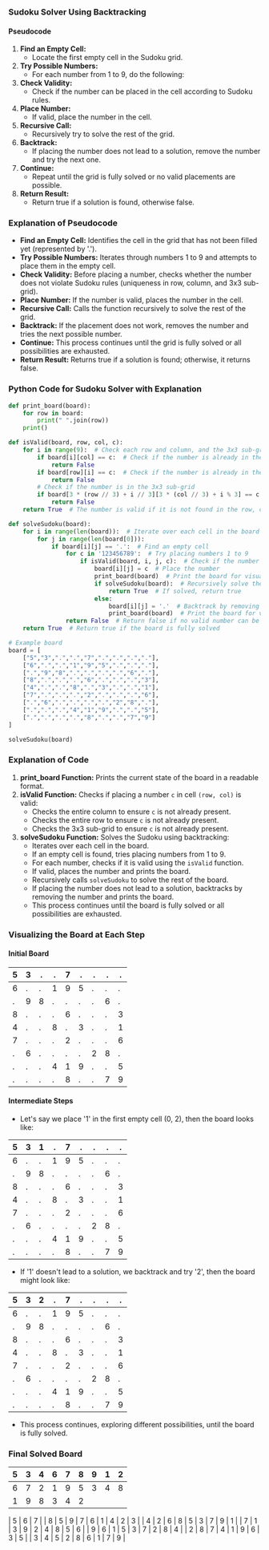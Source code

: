 ### Sudoku Solver Using Backtracking

#### Pseudocode

1. **Find an Empty Cell:**
   - Locate the first empty cell in the Sudoku grid.
2. **Try Possible Numbers:**
   - For each number from 1 to 9, do the following:
3. **Check Validity:**
   - Check if the number can be placed in the cell according to Sudoku rules.
4. **Place Number:**
   - If valid, place the number in the cell.
5. **Recursive Call:**
   - Recursively try to solve the rest of the grid.
6. **Backtrack:**
   - If placing the number does not lead to a solution, remove the number and try the next one.
7. **Continue:**
   - Repeat until the grid is fully solved or no valid placements are possible.
8. **Return Result:**
   - Return true if a solution is found, otherwise false.

### Explanation of Pseudocode

- **Find an Empty Cell:** Identifies the cell in the grid that has not been filled yet (represented by '.').
- **Try Possible Numbers:** Iterates through numbers 1 to 9 and attempts to place them in the empty cell.
- **Check Validity:** Before placing a number, checks whether the number does not violate Sudoku rules (uniqueness in row, column, and 3x3 sub-grid).
- **Place Number:** If the number is valid, places the number in the cell.
- **Recursive Call:** Calls the function recursively to solve the rest of the grid.
- **Backtrack:** If the placement does not work, removes the number and tries the next possible number.
- **Continue:** This process continues until the grid is fully solved or all possibilities are exhausted.
- **Return Result:** Returns true if a solution is found; otherwise, it returns false.

### Python Code for Sudoku Solver with Explanation

```python
def print_board(board):
    for row in board:
        print(" ".join(row))
    print()

def isValid(board, row, col, c):
    for i in range(9):  # Check each row and column, and the 3x3 sub-grid for validity
        if board[i][col] == c:  # Check if the number is already in the column
            return False
        if board[row][i] == c:  # Check if the number is already in the row
            return False
        # Check if the number is in the 3x3 sub-grid
        if board[3 * (row // 3) + i // 3][3 * (col // 3) + i % 3] == c:
            return False
    return True  # The number is valid if it is not found in the row, column, or sub-grid

def solveSudoku(board):
    for i in range(len(board)):  # Iterate over each cell in the board
        for j in range(len(board[0])):
            if board[i][j] == '.':  # Find an empty cell
                for c in '123456789':  # Try placing numbers 1 to 9
                    if isValid(board, i, j, c):  # Check if the number can be placed
                        board[i][j] = c  # Place the number
                        print_board(board)  # Print the board for visualization
                        if solveSudoku(board):  # Recursively solve the rest of the board
                            return True  # If solved, return true
                        else:
                            board[i][j] = '.'  # Backtrack by removing the number
                            print_board(board)  # Print the board for visualization
                return False  # Return false if no valid number can be placed
    return True  # Return true if the board is fully solved

# Example board
board = [
    ["5","3",".",".","7",".",".",".","."],
    ["6",".",".","1","9","5",".",".","."],
    [".","9","8",".",".",".",".","6","."],
    ["8",".",".",".","6",".",".",".","3"],
    ["4",".",".","8",".","3",".",".","1"],
    ["7",".",".",".","2",".",".",".","6"],
    [".","6",".",".",".",".","2","8","."],
    [".",".",".","4","1","9",".",".","5"],
    [".",".",".",".","8",".",".","7","9"]
]

solveSudoku(board)
```

### Explanation of Code

1. **print_board Function:** Prints the current state of the board in a readable format.
2. **isValid Function:** Checks if placing a number `c` in cell `(row, col)` is valid:
   - Checks the entire column to ensure `c` is not already present.
   - Checks the entire row to ensure `c` is not already present.
   - Checks the 3x3 sub-grid to ensure `c` is not already present.
3. **solveSudoku Function:** Solves the Sudoku using backtracking:
   - Iterates over each cell in the board.
   - If an empty cell is found, tries placing numbers from 1 to 9.
   - For each number, checks if it is valid using the `isValid` function.
   - If valid, places the number and prints the board.
   - Recursively calls `solveSudoku` to solve the rest of the board.
   - If placing the number does not lead to a solution, backtracks by removing the number and prints the board.
   - This process continues until the board is fully solved or all possibilities are exhausted.

### Visualizing the Board at Each Step

#### Initial Board

| 5 | 3 | . | . | 7 | . | . | . | . |
|---|---|---|---|---|---|---|---|---|
| 6 | . | . | 1 | 9 | 5 | . | . | . |
| . | 9 | 8 | . | . | . | . | 6 | . |
| 8 | . | . | . | 6 | . | . | . | 3 |
| 4 | . | . | 8 | . | 3 | . | . | 1 |
| 7 | . | . | . | 2 | . | . | . | 6 |
| . | 6 | . | . | . | . | 2 | 8 | . |
| . | . | . | 4 | 1 | 9 | . | . | 5 |
| . | . | . | . | 8 | . | . | 7 | 9 |

#### Intermediate Steps
- Let's say we place '1' in the first empty cell (0, 2), then the board looks like:

| 5 | 3 | 1 | . | 7 | . | . | . | . |
|---|---|---|---|---|---|---|---|---|
| 6 | . | . | 1 | 9 | 5 | . | . | . |
| . | 9 | 8 | . | . | . | . | 6 | . |
| 8 | . | . | . | 6 | . | . | . | 3 |
| 4 | . | . | 8 | . | 3 | . | . | 1 |
| 7 | . | . | . | 2 | . | . | . | 6 |
| . | 6 | . | . | . | . | 2 | 8 | . |
| . | . | . | 4 | 1 | 9 | . | . | 5 |
| . | . | . | . | 8 | . | . | 7 | 9 |

- If '1' doesn't lead to a solution, we backtrack and try '2', then the board might look like:

| 5 | 3 | 2 | . | 7 | . | . | . | . |
|---|---|---|---|---|---|---|---|---|
| 6 | . | . | 1 | 9 | 5 | . | . | . |
| . | 9 | 8 | . | . | . | . | 6 | . |
| 8 | . | . | . | 6 | . | . | . | 3 |
| 4 | . | . | 8 | . | 3 | . | . | 1 |
| 7 | . | . | . | 2 | . | . | . | 6 |
| . | 6 | . | . | . | . | 2 | 8 | . |
| . | . | . | 4 | 1 | 9 | . | . | 5 |
| . | . | . | . | 8 | . | . | 7 | 9 |

- This process continues, exploring different possibilities, until the board is fully solved.

### Final Solved Board
| 5 | 3 | 4 | 6 | 7 | 8 | 9 | 1 | 2 |
|---|---|---|---|---|---|---|---|---|
| 6 | 7 | 2 | 1 | 9 | 5 | 3 | 4 | 8 |
| 1 | 9 | 8 | 3 | 4 | 2

 | 5 | 6 | 7 |
| 8 | 5 | 9 | 7 | 6 | 1 | 4 | 2 | 3 |
| 4 | 2 | 6 | 8 | 5 | 3 | 7 | 9 | 1 |
| 7 | 1 | 3 | 9 | 2 | 4 | 8 | 5 | 6 |
| 9 | 6 | 1 | 5 | 3 | 7 | 2 | 8 | 4 |
| 2 | 8 | 7 | 4 | 1 | 9 | 6 | 3 | 5 |
| 3 | 4 | 5 | 2 | 8 | 6 | 1 | 7 | 9 |
